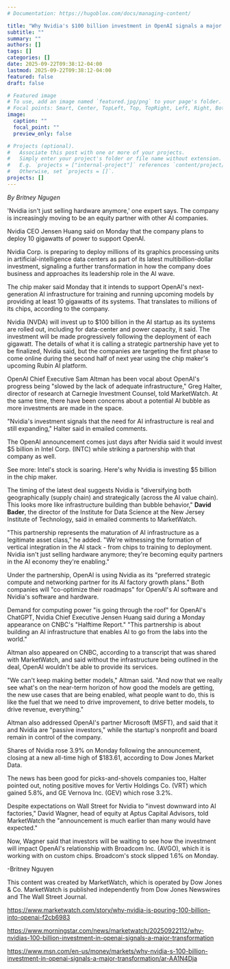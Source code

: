 ```yaml
---
# Documentation: https://hugoblox.com/docs/managing-content/

title: "Why Nvidia's $100 billion investment in OpenAI signals a major transformation"
subtitle: ""
summary: ""
authors: []
tags: []
categories: []
date: 2025-09-22T09:38:12-04:00
lastmod: 2025-09-22T09:38:12-04:00
featured: false
draft: false

# Featured image
# To use, add an image named `featured.jpg/png` to your page's folder.
# Focal points: Smart, Center, TopLeft, Top, TopRight, Left, Right, BottomLeft, Bottom, BottomRight.
image:
  caption: ""
  focal_point: ""
  preview_only: false

# Projects (optional).
#   Associate this post with one or more of your projects.
#   Simply enter your project's folder or file name without extension.
#   E.g. `projects = ["internal-project"]` references `content/project/deep-learning/index.md`.
#   Otherwise, set `projects = []`.
projects: []
---
```

*By Britney Ngugen*

'Nvidia isn't just selling hardware anymore,' one expert says. The company is increasingly moving to be an equity partner with other AI companies.

Nvidia CEO Jensen Huang said on Monday that the company plans to deploy 10 gigawatts of power to support OpenAI.

Nvidia Corp. is preparing to deploy millions of its graphics processing units in artificial-intelligence data centers as part of its latest multibillion-dollar investment, signaling a further transformation in how the company does business and approaches its leadership role in the AI wave.

The chip maker said Monday that it intends to support OpenAI's next-generation AI infrastructure for training and running upcoming models by providing at least 10 gigawatts of its systems. That translates to millions of its chips, according to the company.

Nvidia (NVDA) will invest up to $100 billion in the AI startup as its systems are rolled out, including for data-center and power capacity, it said. The investment will be made progressively following the deployment of each gigawatt. The details of what it is calling a strategic partnership have yet to be finalized, Nvidia said, but the companies are targeting the first phase to come online during the second half of next year using the chip maker's upcoming Rubin AI platform.

OpenAI Chief Executive Sam Altman has been vocal about OpenAI's progress being "slowed by the lack of adequate infrastructure," Greg Halter, director of research at Carnegie Investment Counsel, told MarketWatch. At the same time, there have been concerns about a potential AI bubble as more investments are made in the space.

"Nvidia's investment signals that the need for AI infrastructure is real and still expanding," Halter said in emailed comments.

The OpenAI announcement comes just days after Nvidia said it would invest $5 billion in Intel Corp. (INTC) while striking a partnership with that company as well.

See more: Intel's stock is soaring. Here's why Nvidia is investing $5 billion in the chip maker.

The timing of the latest deal suggests Nvidia is "diversifying both geographically (supply chain) and strategically (across the AI value chain). This looks more like infrastructure building than bubble behavior," **David Bader**, the director of the Institute for Data Science at the New Jersey Institute of Technology, said in emailed comments to MarketWatch.

"This partnership represents the maturation of AI infrastructure as a legitimate asset class," he added. "We're witnessing the formation of vertical integration in the AI stack - from chips to training to deployment. Nvidia isn't just selling hardware anymore; they're becoming equity partners in the AI economy they're enabling."

Under the partnership, OpenAI is using Nvidia as its "preferred strategic compute and networking partner for its AI factory growth plans." Both companies will "co-optimize their roadmaps" for OpenAI's AI software and Nvidia's software and hardware.

Demand for computing power "is going through the roof" for OpenAI's ChatGPT, Nvidia Chief Executive Jensen Huang said during a Monday appearance on CNBC's "Halftime Report." "This partnership is about building an AI infrastructure that enables AI to go from the labs into the world."

Altman also appeared on CNBC, according to a transcript that was shared with MarketWatch, and said without the infrastructure being outlined in the deal, OpenAI wouldn't be able to provide its services.

"We can't keep making better models," Altman said. "And now that we really see what's on the near-term horizon of how good the models are getting, the new use cases that are being enabled, what people want to do, this is like the fuel that we need to drive improvement, to drive better models, to drive revenue, everything."

Altman also addressed OpenAI's partner Microsoft (MSFT), and said that it and Nvidia are "passive investors," while the startup's nonprofit and board remain in control of the company.

Shares of Nvidia rose 3.9% on Monday following the announcement, closing at a new all-time high of $183.61, according to Dow Jones Market Data.

The news has been good for picks-and-shovels companies too, Halter pointed out, noting positive moves for Vertiv Holdings Co. (VRT) which gained 5.8%, and GE Vernova Inc. (GEV) which rose 3.2%.

Despite expectations on Wall Street for Nvidia to "invest downward into AI factories," David Wagner, head of equity at Aptus Capital Advisors, told MarketWatch the "announcement is much earlier than many would have expected."

Now, Wagner said that investors will be waiting to see how the investment will impact OpenAI's relationship with Broadcom Inc. (AVGO), which it is working with on custom chips. Broadcom's stock slipped 1.6% on Monday.

-Britney Nguyen

This content was created by MarketWatch, which is operated by Dow Jones & Co. MarketWatch is published independently from Dow Jones Newswires and The Wall Street Journal.

https://www.marketwatch.com/story/why-nvidia-is-pouring-100-billion-into-openai-f2cb6983

https://www.morningstar.com/news/marketwatch/20250922112/why-nvidias-100-billion-investment-in-openai-signals-a-major-transformation

https://www.msn.com/en-us/money/markets/why-nvidia-s-100-billion-investment-in-openai-signals-a-major-transformation/ar-AA1N4Dja

